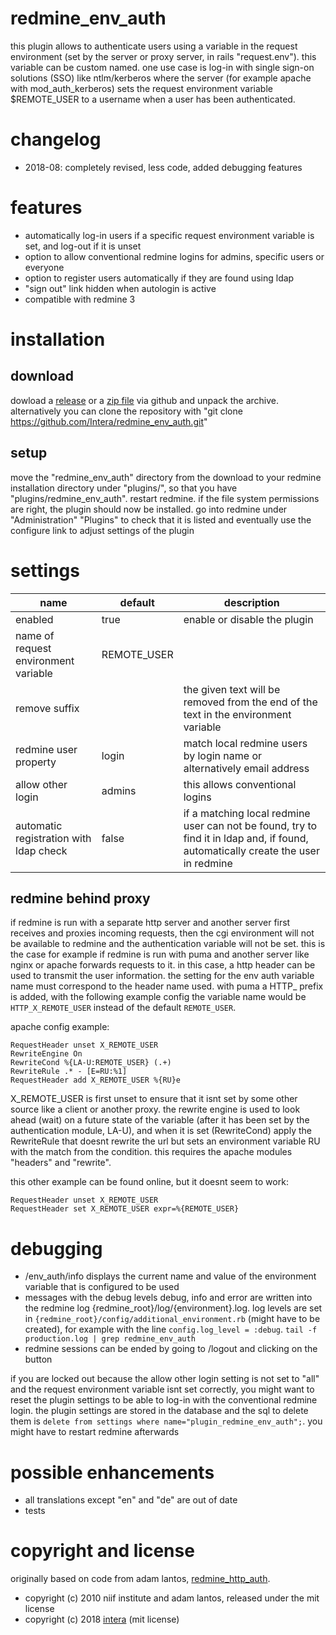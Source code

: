 # redmine_env_auth
this plugin allows to authenticate users using a variable in the request environment (set by the server or proxy server, in rails "request.env"). this variable can be custom named. one use case is log-in with single sign-on solutions (SSO) like ntlm/kerberos where the server (for example apache with mod_auth_kerberos) sets the request environment variable $REMOTE_USER to a username when a user has been authenticated.

# changelog
* 2018-08: completely revised, less code, added debugging features

# features
* automatically log-in users if a specific request environment variable is set, and log-out if it is unset
* option to allow conventional redmine logins for admins, specific users or everyone
* option to register users automatically if they are found using ldap
* "sign out" link hidden when autologin is active
* compatible with redmine 3

# installation
## download
dowload a [release](https://github.com/Intera/redmine_env_auth/releases) or a [zip file](https://github.com/Intera/redmine_env_auth/archive/master.zip) via github and unpack the archive.
alternatively you can clone the repository with "git clone https://github.com/Intera/redmine_env_auth.git"

## setup
move the "redmine_env_auth" directory from the download to your redmine installation directory under "plugins/", so that you have "plugins/redmine_env_auth". restart redmine. if the file system permissions are right, the plugin should now be installed. go into redmine under "Administration" "Plugins" to check that it is listed and eventually use the configure link to adjust settings of the plugin

# settings
|name|default|description|
|----|-------|-----------|
|enabled|true|enable or disable the plugin|
|name of request environment variable|REMOTE_USER||
|remove suffix||the given text will be removed from the end of the text in the environment variable|
|redmine user property|login|match local redmine users by login name or alternatively email address|
|allow other login|admins|this allows conventional logins|
|automatic registration with ldap check|false|if a matching local redmine user can not be found, try to find it in ldap and, if found, automatically create the user in redmine|

## redmine behind proxy
if redmine is run with a separate http server and another server first receives and proxies incoming requests, then the cgi environment will not be available to redmine and the authentication variable will not be set. this is the case for example if redmine is run with puma and another server like nginx or apache forwards requests to it. in this case, a http header can be used to transmit the user information. the setting for the env auth variable name must correspond to the header name used. with puma a HTTP_ prefix is added, with the following example config the variable name would be ``HTTP_X_REMOTE_USER`` instead of the default ``REMOTE_USER``.

apache config example:
```
RequestHeader unset X_REMOTE_USER
RewriteEngine On
RewriteCond %{LA-U:REMOTE_USER} (.+)
RewriteRule .* - [E=RU:%1]
RequestHeader add X_REMOTE_USER %{RU}e
```

X_REMOTE_USER is first unset to ensure that it isnt set by some other source like a client or another proxy. the rewrite engine is used to look ahead (wait) on a future state of the variable (after it has been set by the authentication module, LA-U),
and when it is set (RewriteCond) apply the RewriteRule that doesnt rewrite the url but sets an environment variable RU with the match from the condition.
this requires the apache modules "headers" and "rewrite".

this other example can be found online, but it doesnt seem to work:
```
RequestHeader unset X_REMOTE_USER
RequestHeader set X_REMOTE_USER expr=%{REMOTE_USER}
```

# debugging
* /env_auth/info displays the current name and value of the environment variable that is configured to be used
* messages with the debug levels debug, info and error are written into the redmine log {redmine_root}/log/{environment}.log. log levels are set in ``{redmine_root}/config/additional_environment.rb`` (might have to be created), for example with the line ``config.log_level = :debug``. ``tail -f production.log | grep redmine_env_auth``
* redmine sessions can be ended by going to /logout and clicking on the button

if you are locked out because the allow other login setting is not set to "all" and the request environment variable isnt set correctly, you might want to reset the plugin settings to be able to log-in with the conventional redmine login. the plugin settings are stored in the database and the sql to delete them is ``delete from settings where name="plugin_redmine_env_auth";``. you might have to restart redmine afterwards

# possible enhancements
* all translations except "en" and "de" are out of date
* tests

# copyright and license
originally based on code from adam lantos, [redmine_http_auth](https://github.com/AdamLantos/redmine_http_auth).
* copyright (c) 2010 niif institute and adam lantos, released under the mit license
* copyright (c) 2018 [intera](https://www.intera.de/) (mit license)
